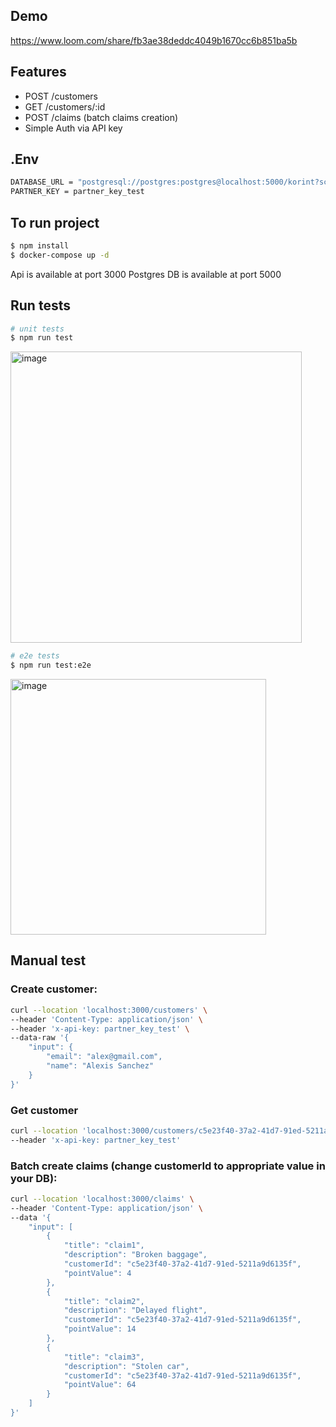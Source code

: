 ## Demo
https://www.loom.com/share/fb3ae38deddc4049b1670cc6b851ba5b

## Features
- POST /customers
- GET /customers/:id
- POST /claims (batch claims creation)
- Simple Auth via API key

## .Env
```bash
DATABASE_URL = "postgresql://postgres:postgres@localhost:5000/korint?schema=public"
PARTNER_KEY = partner_key_test
```

## To run project

```bash
$ npm install
$ docker-compose up -d
```

Api is available at port 3000
Postgres DB is available at port 5000

## Run tests

```bash
# unit tests
$ npm run test
```
<img width="466" alt="image" src="https://github.com/user-attachments/assets/0a76ca73-944e-47a5-b2c7-f4a48ab8c15f">

```bash
# e2e tests
$ npm run test:e2e
```
<img width="409" alt="image" src="https://github.com/user-attachments/assets/323cdc4b-2a41-4e01-8e89-d2cd99873054">


## Manual test

### Create customer:
```bash
curl --location 'localhost:3000/customers' \
--header 'Content-Type: application/json' \
--header 'x-api-key: partner_key_test' \
--data-raw '{
    "input": {
        "email": "alex@gmail.com",
        "name": "Alexis Sanchez"
    }
}'
```

### Get customer
```bash
curl --location 'localhost:3000/customers/c5e23f40-37a2-41d7-91ed-5211a9d6135f' \
--header 'x-api-key: partner_key_test'
```

### Batch create claims (change customerId to appropriate value in your DB):
```bash
curl --location 'localhost:3000/claims' \
--header 'Content-Type: application/json' \
--data '{
    "input": [
        {
            "title": "claim1",
            "description": "Broken baggage",
            "customerId": "c5e23f40-37a2-41d7-91ed-5211a9d6135f",
            "pointValue": 4
        },
        {
            "title": "claim2",
            "description": "Delayed flight",
            "customerId": "c5e23f40-37a2-41d7-91ed-5211a9d6135f",
            "pointValue": 14
        },
        {
            "title": "claim3",
            "description": "Stolen car",
            "customerId": "c5e23f40-37a2-41d7-91ed-5211a9d6135f",
            "pointValue": 64
        }
    ]
}'
```
